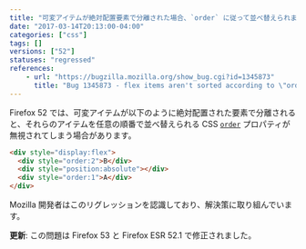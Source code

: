 ```yaml
---
title: "可変アイテムが絶対配置要素で分離された場合、`order` に従って並べ替えられません"
date: "2017-03-14T20:13:00-04:00"
categories: ["css"]
tags: []
versions: ["52"]
statuses: "regressed"
references:
    - url: "https://bugzilla.mozilla.org/show_bug.cgi?id=1345873"
      title: "Bug 1345873 - flex items aren't sorted according to \"order\", if they're separated by an abspos sibling"
---
```

Firefox 52 では、可変アイテムが以下のように絶対配置された要素で分離されると、それらのアイテムを任意の順番で並べ替えられる CSS [`order`](https://developer.mozilla.org/docs/Web/CSS/order) プロパティが無視されてしまう場合があります。

```html
<div style="display:flex">
  <div style="order:2">B</div>
  <div style="position:absolute"></div>
  <div style="order:1">A</div>
</div>
```

Mozilla 開発者はこのリグレッションを認識しており、解決策に取り組んでいます。

**更新**: この問題は Firefox 53 と Firefox ESR 52.1 で修正されました。
